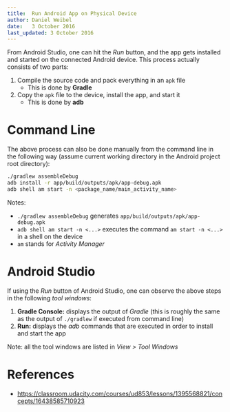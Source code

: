 ```yaml
---
title:  Run Android App on Physical Device
author: Daniel Weibel
date:   3 October 2016
last_updated: 3 October 2016
---
```



From Android Studio, one can hit the *Run* button, and the app gets installed and started on the connected Android device. This process actually consists of two parts:

1. Compile the source code and pack everything in an `apk` file
    - This is done by **Gradle** 
2. Copy the `apk` file to the device, install the app, and start it
    - This is done by **adb**


Command Line
============

The above process can also be done manually from the command line in the following way (assume current working directory in the Android project root directory):

~~~bash
./gradlew assembleDebug
adb install -r app/build/outputs/apk/app-debug.apk
adb shell am start -n <package_name/main_activity_name>
~~~

Notes:

- `./gradlew assembleDebug` generates `app/build/outputs/apk/app-debug.apk`
- `adb shell am start -n <...>` executes the command `am start -n <...>` in a shell on the device
- `am` stands for *Activity Manager*


Android Studio
==============

If using the *Run* button of Android Studio, one can observe the above steps in the following *tool windows*:

1. **Gradle Console:** displays the output of *Gradle* (this is roughly the same as the output of `./gradlew` if executed from command line)
2. **Run:** displays the *adb* commands that are executed in order to install and start the app

Note: all the tool windows are listed in *View > Tool Windows*


References
==========

- <https://classroom.udacity.com/courses/ud853/lessons/1395568821/concepts/16438585710923>
